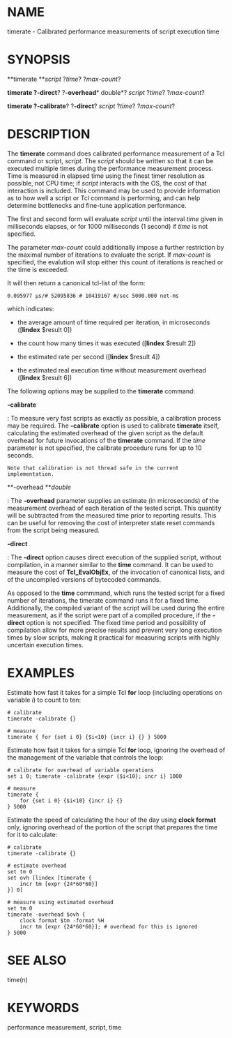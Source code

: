 # NAME

timerate - Calibrated performance measurements of script execution time

# SYNOPSIS

**timerate ***script* ?*time*? ?*max-count*?

**timerate **?**-direct**? ?**-overhead*** double*? *script* ?*time*?
?*max-count*?

**timerate **?**-calibrate**? ?**-direct**? *script* ?*time*?
?*max-count*?

# DESCRIPTION

The **timerate** command does calibrated performance measurement of a
Tcl command or script, *script*. The *script* should be written so that
it can be executed multiple times during the performance measurement
process. Time is measured in elapsed time using the finest timer
resolution as possible, not CPU time; if *script* interacts with the OS,
the cost of that interaction is included. This command may be used to
provide information as to how well a script or Tcl command is
performing, and can help determine bottlenecks and fine-tune application
performance.

The first and second form will evaluate *script* until the interval
*time* given in milliseconds elapses, or for 1000 milliseconds (1
second) if *time* is not specified.

The parameter *max-count* could additionally impose a further
restriction by the maximal number of iterations to evaluate the script.
If *max-count* is specified, the evalution will stop either this count
of iterations is reached or the time is exceeded.

It will then return a canonical tcl-list of the form:

    0.095977 µs/# 52095836 # 10419167 #/sec 5000.000 net-ms

which indicates:

-   the average amount of time required per iteration, in microseconds
    (\[**lindex** \$result 0\])

-   the count how many times it was executed (\[**lindex** \$result 2\])

-   the estimated rate per second (\[**lindex** \$result 4\])

-   the estimated real execution time without measurement overhead
    (\[**lindex** \$result 6\])

The following options may be supplied to the **timerate** command:

**-calibrate**

:   To measure very fast scripts as exactly as possible, a calibration
    process may be required. The **-calibrate** option is used to
    calibrate **timerate** itself, calculating the estimated overhead of
    the given script as the default overhead for future invocations of
    the **timerate** command. If the *time* parameter is not specified,
    the calibrate procedure runs for up to 10 seconds.

    Note that calibration is not thread safe in the current
    implementation.

**-overhead ***double*

:   The **-overhead** parameter supplies an estimate (in microseconds)
    of the measurement overhead of each iteration of the tested script.
    This quantity will be subtracted from the measured time prior to
    reporting results. This can be useful for removing the cost of
    interpreter state reset commands from the script being measured.

**-direct**

:   The **-direct** option causes direct execution of the supplied
    script, without compilation, in a manner similar to the **time**
    command. It can be used to measure the cost of **Tcl_EvalObjEx**, of
    the invocation of canonical lists, and of the uncompiled versions of
    bytecoded commands.

As opposed to the **time** commmand, which runs the tested script for a
fixed number of iterations, the timerate command runs it for a fixed
time. Additionally, the compiled variant of the script will be used
during the entire measurement, as if the script were part of a compiled
procedure, if the **-direct** option is not specified. The fixed time
period and possibility of compilation allow for more precise results and
prevent very long execution times by slow scripts, making it practical
for measuring scripts with highly uncertain execution times.

# EXAMPLES

Estimate how fast it takes for a simple Tcl **for** loop (including
operations on variable *i*) to count to ten:

    # calibrate
    timerate -calibrate {}

    # measure
    timerate { for {set i 0} {$i<10} {incr i} {} } 5000

Estimate how fast it takes for a simple Tcl **for** loop, ignoring the
overhead of the management of the variable that controls the loop:

    # calibrate for overhead of variable operations
    set i 0; timerate -calibrate {expr {$i<10}; incr i} 1000

    # measure
    timerate {
        for {set i 0} {$i<10} {incr i} {}
    } 5000

Estimate the speed of calculating the hour of the day using **clock
format** only, ignoring overhead of the portion of the script that
prepares the time for it to calculate:

    # calibrate
    timerate -calibrate {}

    # estimate overhead
    set tm 0
    set ovh [lindex [timerate {
        incr tm [expr {24*60*60}]
    }] 0]

    # measure using estimated overhead
    set tm 0
    timerate -overhead $ovh {
        clock format $tm -format %H
        incr tm [expr {24*60*60}]; # overhead for this is ignored
    } 5000

# SEE ALSO

time(n)

# KEYWORDS

performance measurement, script, time

<!---
Copyright (c) 2005 Sergey Brester aka sebres
-->

